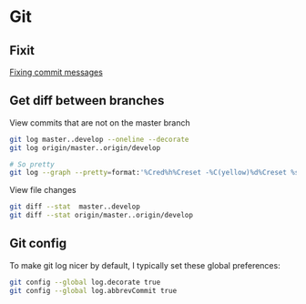 # Git

## Fixit

[Fixing commit messages](https://gist.github.com/billyxs/435bc1db0eac9eac722705a490192cb6)


## Get diff between branches

View commits that are not on the master branch

```bash
git log master..develop --oneline --decorate
git log origin/master..origin/develop

# So pretty
git log --graph --pretty=format:'%Cred%h%Creset -%C(yellow)%d%Creset %s %Cgreen(%cr)%Creset' --abbrev-commit --date=relative master..branch-X
```

View file changes

```bash
git diff --stat  master..develop
git diff --stat origin/master..origin/develop
```

## Git config

To make git log nicer by default, I typically set these global preferences:

```bash
git config --global log.decorate true
git config --global log.abbrevCommit true
```

